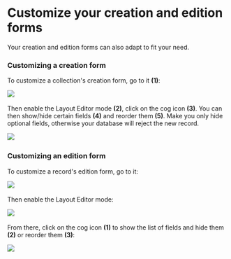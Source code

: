 # Customize your creation and edition forms

Your creation and edition forms can also adapt to fit your need.

### Customizing a creation form

To customize a collection's creation form, go to it **(1)**:

![](<../../../.gitbook/assets/Capture d’écran 2019-06-28 à 16.24.43.png>)

Then enable the Layout Editor mode **(2)**, click on the cog icon **(3)**. You can then show/hide certain fields **(4)** and reorder them **(5)**. Make you only hide optional fields, otherwise your database will reject the new record.

![](<../../../.gitbook/assets/Capture d’écran 2019-06-28 à 16.25.14.png>)

###

### Customizing an edition form

To customize a record's edition form, go to it:

![](<../../../.gitbook/assets/Capture d’écran 2020-01-17 à 14.26.44.png>)

Then enable the Layout Editor mode:

![](<../../../.gitbook/assets/Capture d’écran 2020-01-17 à 14.27.43.png>)

From there, click on the cog icon **(1)** to show the list of fields and hide them **(2)** or reorder them **(3)**:

![](<../../../.gitbook/assets/Capture d’écran 2020-01-17 à 14.28.17.png>)
